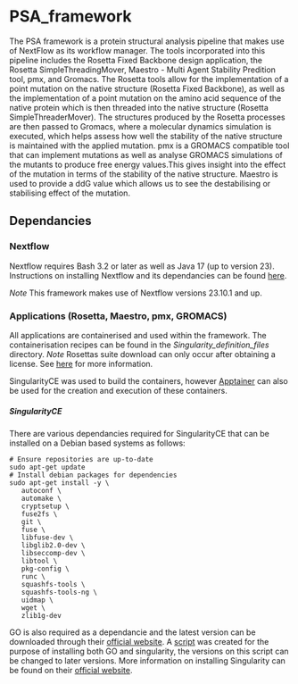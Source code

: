 # PSA_framework

The PSA framework is a protein structural analysis pipeline that makes use of NextFlow as its workflow manager. The tools incorporated into this pipeline includes the Rosetta Fixed Backbone design application, the Rosetta SimpleThreadingMover, Maestro - Multi Agent Stability Predition tool, pmx, and Gromacs. The Rosetta tools allow for the implementation of a point mutation on the native structure (Rosetta Fixed Backbone), as well as the implementation of a point mutation on the amino acid sequence of the native protein which is then threaded into the native structure (Rosetta SimpleThreaderMover). The structures produced by the Rosetta processes are then passed to Gromacs, where a molecular dynamics simulation is executed, which helps assess how well the stability of the native structure is maintained with the applied mutation. pmx is a GROMACS compatible tool that can implement mutations as well as analyse GROMACS simulations of the mutants to produce free energy values.This gives insight into the effect of the mutation in terms of the stability of the native structure. Maestro is used to provide a ddG value which allows us to see the destabilising or stabilising effect of the mutation.

## Dependancies

### Nextflow
Nextflow requires Bash 3.2 or later as well as Java 17 (up to version 23).
Instructions on installing Nextflow and its dependancies can be found [here](https://www.nextflow.io/docs/latest/install.html).

*Note* This framework makes use of Nextflow versions 23.10.1 and up.

### Applications (Rosetta, Maestro, pmx, GROMACS)
All applications are containerised and used within the framework. The containerisation recipes can be found in the *Singularity_definition_files* directory. 
*Note* Rosettas suite download can only occur after obtaining a license. See [here](https://docs.rosettacommons.org/demos/latest/tutorials/install_build/install_build) for more information.

SingularityCE was used to build the containers, however [Apptainer](https://apptainer.org/docs/user/main/introduction.html) can also be used for the creation and execution of these containers.

##### SingularityCE
There are various dependancies required for SingularityCE that can be installed on a Debian based systems as follows:
```
# Ensure repositories are up-to-date
sudo apt-get update
# Install debian packages for dependencies
sudo apt-get install -y \
   autoconf \
   automake \
   cryptsetup \
   fuse2fs \
   git \
   fuse \
   libfuse-dev \
   libglib2.0-dev \
   libseccomp-dev \
   libtool \
   pkg-config \
   runc \
   squashfs-tools \
   squashfs-tools-ng \
   uidmap \
   wget \
   zlib1g-dev
```
GO is also required as a dependancie and the latest version can be downloaded through their [official website](https://golang.org/dl/).
A [script](GO_Singularityce_latest_2023_10_18) was created for the purpose of installing both GO and singularity, the versions on this script can be changed to later versions.
More information on installing Singularity can be found on their [official website](https://docs.sylabs.io/guides/main/user-guide/quick_start.html#quick-installation-steps).
